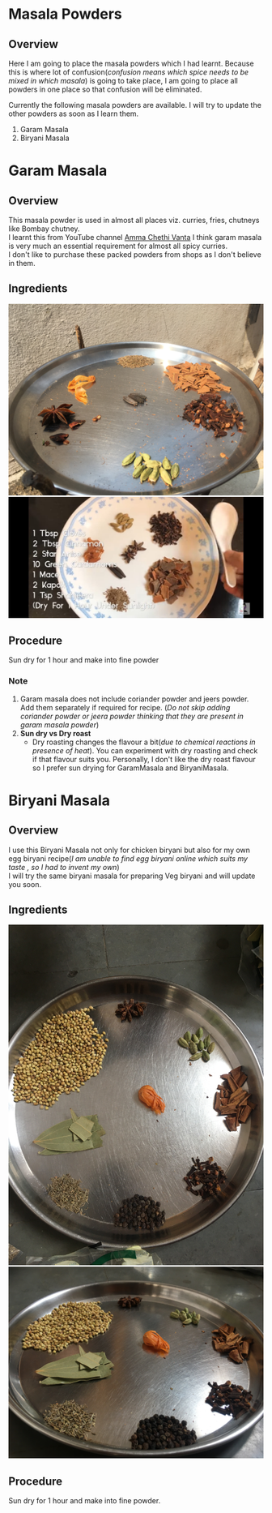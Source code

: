 # Masala Powders
## Overview
Here I am going to place the masala powders which I had learnt. Because this is where lot of confusion(*confusion means which spice needs to be mixed in which masala*) is going to take place, I am going to place all powders in one place so that confusion will be eliminated.

Currently the following masala powders are available. I will try to update the other powders as soon as I learn them.

1. Garam Masala
2. Biryani Masala

# Garam Masala
## Overview
This masala powder is used in almost all places viz. curries, fries, chutneys like Bombay chutney.   
I learnt this from YouTube channel [Amma Chethi Vanta](https://youtu.be/PCfUOUas3-4)
I think garam masala is very much an essential requirement for almost all spicy curries.  
I don't like to purchase these packed powders from shops as I don't believe in them.  

## Ingredients
![GaramMasala](/Images/MasalaPowders/GaramMasala.JPG)
![Garam Masala from AmmaChethiVanta](/Images/MasalaPowders/GaramMasalaFromAmmaChethiVanta.JPG)

## Procedure
Sun dry for 1 hour and make into fine powder

### Note
1. Garam masala does not include coriander powder and jeers powder. Add them separately if required for recipe. (*Do not skip adding coriander powder or jeera powder thinking that they are present in garam masala powder*)
2. **Sun dry vs Dry roast**
    * Dry roasting changes the flavour a bit(*due to chemical reactions in presence of heat*). You can experiment with dry roasting and check if that flavour suits you. Personally, I don't like the dry roast flavour so I prefer sun drying for GaramMasala and BiryaniMasala.

# Biryani Masala
## Overview
I use this Biryani Masala not only for chicken biryani but also for my own egg biryani recipe(*I am unable to find egg biryani online which suits my taste , so I had to invent my own*)  
I will try the same biryani masala for preparing Veg biryani and will update you soon.

## Ingredients
![Biryani Masala](/Images/MasalaPowders/BiryaniMasala.JPG)
![Biryani Masala angled shot](/Images/MasalaPowders/BiryaniMasala1.JPG)

## Procedure
Sun dry for 1 hour and make into fine powder.
